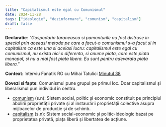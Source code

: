 ```yaml
---
title: "Capitalismul este egal cu Comunismul"
date: 2024-11-28
tags: ["ideologie", "dezinformare", "comunism", "capitalism"]
draft: false
---
```


**Declaratie**: 
*"Gospodaria taraneasca si pamanturile au fost distruse in special prin aceeasi metoda pe care a facut-o comunismul s-a facut si in capitalism ca este una si acelasi lucru: capitalismul este egal cu comunismul, nu exista nici o diferenta, si anume piata, care este piata monopol, si nu a mai fost piata libera. Eu sunt pentru adevarata piata libera."*

**Context**: Interviu Fanatik RO cu Mihai Tatulici
[Minutul 38](https://youtu.be/wF8YQCAyu9w?feature=shared&t=2281)

**Dovezi si fapte**: Comunismul pune grupul pe primul loc. Doar capitalismul și liberalismul pun individul în centru.

- [comunism](https://dexonline.ro/definitie/comunism) (s.n):  Sistem social, politic și economic constituit pe principiul abolirii proprietății private și al instaurării proprietății colective asupra mijloacelor de producție și de schimb.
- [capitalism](https://dexonline.ro/definitie/capitalism) (s.n): Sistem social-economic și politic-ideologic bazat pe proprietatea privată, piața liberă și libertatea de acțiune.
